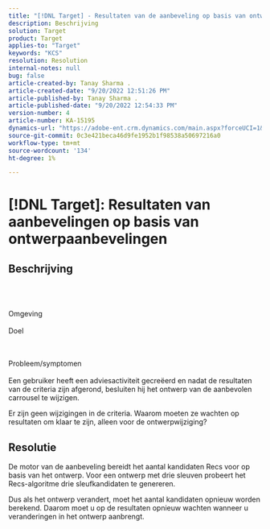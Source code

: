 ```yaml
---
title: "[!DNL Target] - Resultaten van de aanbeveling op basis van ontwerpaanbevelingen"
description: Beschrijving
solution: Target
product: Target
applies-to: "Target"
keywords: "KCS"
resolution: Resolution
internal-notes: null
bug: false
article-created-by: Tanay Sharma .
article-created-date: "9/20/2022 12:51:26 PM"
article-published-by: Tanay Sharma .
article-published-date: "9/20/2022 12:54:33 PM"
version-number: 4
article-number: KA-15195
dynamics-url: "https://adobe-ent.crm.dynamics.com/main.aspx?forceUCI=1&pagetype=entityrecord&etn=knowledgearticle&id=34eb26ea-e238-ed11-9db1-002248086735"
source-git-commit: 0c3e421beca46d9fe1952b1f98538a50697216a0
workflow-type: tm+mt
source-wordcount: '134'
ht-degree: 1%

---
```


# [!DNL Target]: Resultaten van aanbevelingen op basis van ontwerpaanbevelingen

## Beschrijving

<br><br><br>Omgeving<br><br>
Doel


<br><br>Probleem/symptomen<br><br>
Een gebruiker heeft een adviesactiviteit gecreëerd en nadat de resultaten van de criteria zijn afgerond, besluiten hij het ontwerp van de aanbevolen carrousel te wijzigen.



Er zijn geen wijzigingen in de criteria. Waarom moeten ze wachten op resultaten om klaar te zijn, alleen voor de ontwerpwijziging?


## Resolutie


De motor van de aanbeveling bereidt het aantal kandidaten Recs voor op basis van het ontwerp. Voor een ontwerp met drie sleuven probeert het Recs-algoritme drie sleufkandidaten te genereren.

Dus als het ontwerp verandert, moet het aantal kandidaten opnieuw worden berekend. Daarom moet u op de resultaten opnieuw wachten wanneer u veranderingen in het ontwerp aanbrengt.
